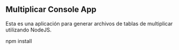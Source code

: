 
## Multiplicar Console App

Esta es una aplicación para generar archivos de tablas de multiplicar utilizando NodeJS.


npm install
